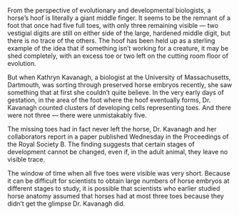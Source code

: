 From the perspective of evolutionary and developmental biologists, a horse’s hoof is literally a giant middle finger. It seems to be the remnant of a foot that once had five full toes, with only three remaining visible — two vestigial digits are still on either side of the large, hardened middle digit, but there is no trace of the others. The hoof has been held up as a sterling example of the idea that if something isn’t working for a creature, it may be shed completely, with an excess toe or two left on the cutting room floor of evolution.

But when Kathryn Kavanagh, a biologist at the University of Massachusetts, Dartmouth, was sorting through preserved horse embryos recently, she saw something that at first she couldn’t quite believe. In the very early days of gestation, in the area of the foot where the hoof eventually forms, Dr. Kavanagh counted clusters of developing cells representing toes. And there were not three — there were unmistakably five.

The missing toes had in fact never left the horse, Dr. Kavanagh and her collaborators report in a paper published Wednesday in the Proceedings of the Royal Society B. The finding suggests that certain stages of development cannot be changed, even if, in the adult animal, they leave no visible trace.

The window of time when all five toes were visible was very short. Because it can be difficult for scientists to obtain large numbers of horse embryos at different stages to study, it is possible that scientists who earlier studied horse anatomy assumed that horses had at most three toes because they didn’t get the glimpse Dr. Kavanagh did.